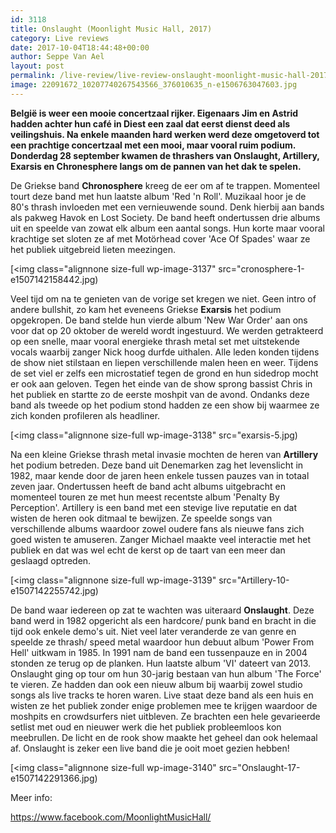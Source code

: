 ```yaml
---
id: 3118
title: Onslaught (Moonlight Music Hall, 2017)
category: Live reviews
date: 2017-10-04T18:44:48+00:00
author: Seppe Van Ael
layout: post
permalink: /live-review/live-review-onslaught-moonlight-music-hall-2017/
image: 22091672_10207740267543566_376010635_n-e1506763047603.jpg
---
```

**België is weer een mooie concertzaal rijker. Eigenaars Jim en Astrid hadden achter hun café in Diest een zaal dat eerst dienst deed als veilingshuis. Na enkele maanden hard werken werd deze omgetoverd tot een prachtige concertzaal met een mooi, maar vooral ruim podium. Donderdag 28 september kwamen de thrashers van Onslaught, Artillery, Exarsis en Chronesphere langs om de pannen van het dak te spelen.**

De Griekse band **Chronosphere** kreeg de eer om af te trappen. Momenteel tourt deze band met hun laatste album 'Red 'n Roll'. Muzikaal hoor je de 80's thrash invloeden met een vernieuwende sound. Denk hierbij aan bands als pakweg Havok en Lost Society. De band heeft ondertussen drie albums uit en speelde van zowat elk album een aantal songs. Hun korte maar vooral krachtige set sloten ze af met Motörhead cover 'Ace Of Spades' waar ze het publiek uitgebreid lieten meezingen.

[<img class="alignnone size-full wp-image-3137" src="cronosphere-1-e1507142158442.jpg)

Veel tijd om na te genieten van de vorige set kregen we niet. Geen intro of andere bullshit, zo kam het eveneens Griekse **Exarsis** het podium opgekropen. De band stelde hun vierde album 'New War Order' aan ons voor dat op 20 oktober de wereld wordt ingestuurd. We werden getrakteerd op een snelle, maar vooral energieke thrash metal set met uitstekende vocals waarbij zanger Nick hoog durfde uithalen. Alle leden konden tijdens de show niet stilstaan en liepen verschillende malen heen en weer. Tijdens de set viel er zelfs een microstatief tegen de grond en hun sidedrop mocht er ook aan geloven. Tegen het einde van de show sprong bassist Chris in het publiek en startte zo de eerste moshpit van de avond. Ondanks deze band als tweede op het podium stond hadden ze een show bij waarmee ze zich konden profileren als headliner.

[<img class="alignnone size-full wp-image-3138" src="exarsis-5.jpg)

Na een kleine Griekse thrash metal invasie mochten de heren van **Artillery** het podium betreden. Deze band uit Denemarken zag het levenslicht in 1982, maar kende door de jaren heen enkele tussen pauzes van in totaal zeven jaar. Ondertussen heeft de band acht albums uitgebracht en momenteel touren ze met hun meest recentste album 'Penalty By Perception'. Artillery is een band met een stevige live reputatie en dat wisten de heren ook ditmaal te bewijzen. Ze speelde songs van verschillende albums waardoor zowel oudere fans als nieuwe fans zich goed wisten te amuseren. Zanger Michael maakte veel interactie met het publiek en dat was wel echt de kerst op de taart van een meer dan geslaagd optreden.

[<img class="alignnone size-full wp-image-3139" src="Artillery-10-e1507142255742.jpg)

De band waar iedereen op zat te wachten was uiteraard **Onslaught**. Deze band werd in 1982 opgericht als een hardcore/ punk band en bracht in die tijd ook enkele demo's uit. Niet veel later veranderde ze van genre en speelde ze thrash/ speed metal waardoor hun debuut album 'Power From Hell' uitkwam in 1985. In 1991 nam de band een tussenpauze en in 2004 stonden ze terug op de planken. Hun laatste album 'VI' dateert van 2013. Onslaught ging op tour om hun 30-jarig bestaan van hun album 'The Force' te vieren. Ze hadden dan ook een nieuw album bij waarbij zowel studio songs als live tracks te horen waren. Live staat deze band als een huis en wisten ze het publiek zonder enige problemen mee te krijgen waardoor de moshpits en crowdsurfers niet uitbleven. Ze brachten een hele gevarieerde setlist met oud en nieuwer werk die het publiek probleemloos kon meebrullen. De licht en de rook show maakte het geheel dan ook helemaal af. Onslaught is zeker een live band die je ooit moet gezien hebben!

[<img class="alignnone size-full wp-image-3140" src="Onslaught-17-e1507142291366.jpg)

Meer info:

https://www.facebook.com/MoonlightMusicHall/